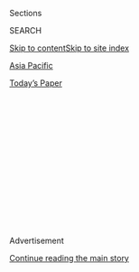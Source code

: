<div id="app">

<div>

<div>

<div>

<div class="NYTAppHideMasthead css-1q2w90k e1suatyy0">

<div class="section css-ui9rw0 e1suatyy2">

<div class="css-eph4ug er09x8g0">

<div class="css-6n7j50">

</div>

<span class="css-1dv1kvn">Sections</span>

<div class="css-10488qs">

<span class="css-1dv1kvn">SEARCH</span>

</div>

[Skip to content](#site-content)[Skip to site index](#site-index)

</div>

<div id="masthead-section-label" class="css-1wr3we4 eaxe0e00">

[Asia
Pacific](https://www.nytimes3xbfgragh.onion/section/world/asia)

</div>

<div class="css-10698na e1huz5gh0">

</div>

</div>

<div id="masthead-bar-one" class="section hasLinks css-15hmgas e1csuq9d3">

<div class="css-uqyvli e1csuq9d0">

</div>

<div class="css-1uqjmks e1csuq9d1">

</div>

<div class="css-9e9ivx">

[](https://myaccount.nytimes3xbfgragh.onion/auth/login?response_type=cookie&client_id=vi)

</div>

<div class="css-1bvtpon e1csuq9d2">

[Today’s
Paper](https://www.nytimes3xbfgragh.onion/section/todayspaper)

</div>

</div>

</div>

</div>

<div data-aria-hidden="false">

<div id="site-content" data-role="main">

<div>

<div class="css-1aor85t" style="opacity:0.000000001;z-index:-1;visibility:hidden">

<div class="css-1hqnpie">

<div class="css-epjblv">

<span class="css-17xtcya">[Asia
Pacific](/section/world/asia)</span><span class="css-x15j1o">|</span><span class="css-fwqvlz">Rex
Tillerson, in Japan, Says U.S. Needs ‘Different Approach’ to North
Korea</span>

</div>

<div class="css-k008qs">

<div class="css-1iwv8en">

<span class="css-18z7m18"></span>

<div>

</div>

</div>

<span class="css-1n6z4y">https://nyti.ms/2m3dgry</span>

<div class="css-1705lsu">

<div class="css-4xjgmj">

<div class="css-4skfbu" data-role="toolbar" data-aria-label="Social Media Share buttons, Save button, and Comments Panel with current comment count" data-testid="share-tools">

  - 
  - 
  - 
  - 
    
    <div class="css-6n7j50">
    
    </div>

  - 

</div>

</div>

</div>

</div>

</div>

</div>

<div class="css-13pd83m">

</div>

<div id="top-wrapper" class="css-1sy8kpn">

<div id="top-slug" class="css-l9onyx">

Advertisement

</div>

[Continue reading the main
story](#after-top)

<div class="ad top-wrapper" style="text-align:center;height:100%;display:block;min-height:250px">

<div id="top" class="place-ad" data-position="top" data-size-key="top">

</div>

</div>

<div id="after-top">

</div>

</div>

<div id="sponsor-wrapper" class="css-1hyfx7x">

<div id="sponsor-slug" class="css-19vbshk">

Supported by

</div>

[Continue reading the main
story](#after-sponsor)

<div id="sponsor" class="ad sponsor-wrapper" style="text-align:center;height:100%;display:block">

</div>

<div id="after-sponsor">

</div>

</div>

<div class="css-1vkm6nb ehdk2mb0">

# Rex Tillerson, in Japan, Says U.S. Needs ‘Different Approach’ to North Korea

</div>

![<span class="css-16f3y1r e13ogyst0">Speaking at a news conference in
Tokyo, Rex W. Tillerson, the secretary of state, said on Thursday that
the escalating threat from North Korea’s nuclear program showed a clear
need for a "different
approach."</span><span class="css-cch8ym"><span class="css-1dv1kvn">Credit</span><span class="css-cnj6d5 e1z0qqy90" itemprop="copyrightHolder"><span class="css-1ly73wi e1tej78p0">Credit...</span><span>Pool
photo by Eugene
Hoshiko</span></span></span>](https://static01.graylady3jvrrxbe.onion/images/2017/03/17/world/17tillerson-4/17tillerson-4-videoSixteenByNineJumbo1600.jpg)

<div class="css-xt80pu e12qa4dv0">

<div class="css-18e8msd">

<div class="css-vp77d3 epjyd6m0">

<div class="css-1baulvz">

By [<span class="css-1baulvz last-byline" itemprop="name">Motoko
Rich</span>](http://www.nytimes3xbfgragh.onion/by/motoko-rich)

</div>

</div>

  - March 16,
    2017

  - 
    
    <div class="css-4xjgmj">
    
    <div class="css-d8bdto" data-role="toolbar" data-aria-label="Social Media Share buttons, Save button, and Comments Panel with current comment count" data-testid="share-tools">
    
      - 
      - 
      - 
      - 
        
        <div class="css-6n7j50">
        
        </div>
    
      - 
    
    </div>
    
    </div>

</div>

</div>

<div class="section meteredContent css-1r7ky0e" name="articleBody" itemprop="articleBody">

<div class="css-1fanzo5 StoryBodyCompanionColumn">

<div class="css-53u6y8">

TOKYO — At a time of multiplying tensions in Asia, Rex W. Tillerson, the
American secretary of state, began his first major foreign trip in Japan
and said on Thursday that the United States needed a “different
approach” to North Korea’s escalating nuclear threat, though he
declined to give specifics.

Speaking to reporters in Tokyo after talks with Japan’s foreign
minister, Fumio Kishida, Mr. Tillerson said, “The diplomatic and other
efforts of the past 20 years to bring North Korea to a point of
denuclearization have failed,” noting that during those 20 years, the
United States had provided $1.35 billion in assistance to North Korea to
encourage it to abandon its nuclear program.

“Part of the purpose of my visit to the region is to exchange views on a
new approach,” Mr. Tillerson added, saying he would highlight the issue
in Seoul, the South Korean capital, and Beijing, the next stops on his
trip.

On the eve of President Trump’s sending a federal budget to Congress
that proposes [a 29 percent
cut](https://www.nytimes3xbfgragh.onion/interactive/2017/03/15/us/politics/trump-budget-proposal.html)
in the State Department’s budget, Mr. Tillerson, who took questions only
from reporters who had been preselected by one of his press advisers,
said he would take on the challenge of the cutbacks “willingly.”

</div>

</div>

<div class="css-1fanzo5 StoryBodyCompanionColumn">

<div class="css-53u6y8">

“The level of spending that the State Department has been undertaking,
particularly in the past year, is simply not sustainable,” Mr. Tillerson
said, explaining that current spending reflected the “level of conflicts
that the U.S. has been engaged in around the world as well as disaster
assistance.”

He said the department would undergo a review of programs and would “be
much more effective, much more efficient, and be able to do a lot with
fewer dollars.”

The most pressing issue for the United States and its allies in Asia is
the advancing threat from North Korea, which has launched ballistic
missiles twice in three weeks and has said that it is close to testing a
missile that could reach the United States.

In prepared remarks, Mr. Tillerson said he hoped to deepen cooperation
among the United States, Japan and South Korea “in the face of North
Korea’s dangerous and unlawful nuclear and ballistic missile programs.”

</div>

</div>

![<span class="css-16f3y1r e13ogyst0">Kim Han-sol, the nephew of North
Korean ruler Kim Jong-un, is young, college-educated, fluent in English
and living abroad. And he has called his uncle a dictator. But chances
are slim he could ever lead his homeland. Here's
why.</span><span class="css-cch8ym"><span class="css-1dv1kvn">Credit</span><span class="css-cnj6d5 e1z0qqy90" itemprop="copyrightHolder"><span class="css-1ly73wi e1tej78p0">Credit...</span><span>Yonhap/Agence
France-Presse — Getty
Images</span></span></span>](https://static01.graylady3jvrrxbe.onion/images/2017/03/09/world/asia/09maylaysia-video/09maylaysia-video-videoSixteenByNine3000.jpg)

<div class="css-1fanzo5 StoryBodyCompanionColumn">

<div class="css-53u6y8">

Policy makers and American reporters were eager to hear Mr. Tillerson
speak, given that in his more than 50 days in office he had [not
expanded on the Trump administration’s foreign
policy](https://www.nytimes3xbfgragh.onion/2017/03/11/us/politics/rex-tillerson-trump-white-house.html?_r=0).
Critics have questioned how much influence he has with the president, as
he has been absent from meetings with world leaders at the White House.

</div>

</div>

<div class="css-1fanzo5 StoryBodyCompanionColumn">

<div class="css-53u6y8">

The secretary’s trip, which will also include stops in Seoul and
Beijing, comes as the region is grappling not only with the North Korean
threat, but also with increased tensions between China and South Korea,
where the United States is [deploying a missile defense
system](https://www.nytimes3xbfgragh.onion/2017/03/06/world/asia/north-korea-thaad-missile-defense-us-china.html)
that China vigorously opposes.

China is also pushing its territorial claims in the South China Sea and
East China Sea, rattling other countries across the region. South Korea
is without a president after the [removal of Park
Geun-hye](https://www.nytimes3xbfgragh.onion/2017/03/09/world/asia/park-geun-hye-impeached-south-korea.html)
last week, and Japan and South Korea have yet to repair a diplomatic
rift after Tokyo [recalled its envoy to
Seoul](https://www.nytimes3xbfgragh.onion/2017/01/06/world/asia/japan-south-korea-ambassador-comfort-woman-statue.html)
more than two months ago to protest a statue commemorating Korean women
who were forced into sexual slavery for Japanese soldiers in [World War
II](http://topics.nytimes3xbfgragh.onion/top/reference/timestopics/subjects/w/world_war_ii_/index.html?inline=nyt-classifier).

“It’s pretty clear that there’s a perfect storm brewing for mischief in
East Asia right now,” said [Richard
Samuels](http://web.mit.edu/polisci/people/faculty/richard-samuels.html),
a Japan specialist and the director of the Center for International
Studies at the Massachusetts Institute of Technology.

Analysts were hoping to use Mr. Tillerson’s remarks as guidance on the
options that the United States might consider in responding to the
nuclear threat from North Korea. American officials are reviewing
options that could include a pre-emptive military strike and renewed
talks with North Korea.

But when asked for details of a new approach, he did not answer.

In his prepared remarks, Mr. Tillerson took a markedly different tone
than the secretary of defense, Jim Mattis, who said on a visit to Seoul
in February that the use of [nuclear
weapons](http://topics.nytimes3xbfgragh.onion/top/news/science/topics/atomic_weapons/index.html?inline=nyt-classifier)
by North Korea would be met with an [“overwhelming”
response](https://www.nytimes3xbfgragh.onion/2017/02/05/us/politics/jim-mattis-south-korea-japan.html).

Mr. Tillerson said “North Korea and its people need not fear the United
States or their neighbors in the region who seek only to live in peace
with North Korea.” He added, “With this in mind the United States calls
on North Korea to abandon its nuclear and ballistic missile program and
refrain from any further provocations.”

</div>

</div>

<div class="css-1fanzo5 StoryBodyCompanionColumn">

<div class="css-53u6y8">

Experts in the region said that while the United States had so far
emphasized expanded missile defense with the deployment of the [Terminal
High Altitude Area Defense
system](http://www.lockheedmartin.com/us/products/thaad.html), or Thaad,
they wanted to hear what Mr. Tillerson had to say about diplomatic
options, as well as cooperation within the region.

“It was very important to show the deterrence capability,” said Tsuneo
Watanabe, a senior research fellow at the Sasakawa Peace Foundation in
Tokyo. “But at the same time we need to create a carrot-and-stick type
signal to North Korea.”

</div>

</div>

<div class="css-79elbk" data-testid="photoviewer-wrapper">

<div class="css-z3e15g" data-testid="photoviewer-wrapper-hidden">

</div>

<div class="css-1a48zt4 ehw59r15" data-testid="photoviewer-children">

![<span class="css-16f3y1r e13ogyst0" data-aria-hidden="true">The
American carrier Carl Vinson during an exercise in the South China Sea
this month. “It’s pretty clear that there’s a perfect storm brewing for
mischief in East Asia right now,” one analyst
said.</span><span class="css-cnj6d5 e1z0qqy90" itemprop="copyrightHolder"><span class="css-1ly73wi e1tej78p0">Credit...</span><span>Erik
De
Castro/Reuters</span></span>](https://static01.graylady3jvrrxbe.onion/images/2017/03/17/world/17tillerson-2/17tillerson-2-articleInline.jpg?quality=75&auto=webp&disable=upscale)

</div>

</div>

<div class="css-1fanzo5 StoryBodyCompanionColumn">

<div class="css-53u6y8">

Mr. Watanabe said that in addition to coordination among the United
States, Japan and South Korea, “we also need coordination with China.”

In Japan, government officials are eager to build a relationship with
Mr. Tillerson, who is relatively inexperienced in matters pertaining to
Asia and who currently has a depleted staff at the State Department to
advise him on the region.

Japan has been somewhat reassured after [Mr.
Mattis](https://www.nytimes3xbfgragh.onion/2017/02/04/world/asia/jim-mattis-defense-iran-persian-gulf.html)
visited Tokyo and Prime Minister Shinzo Abe visited [President
Trump](https://www.nytimes3xbfgragh.onion/2017/02/13/world/asia/trump-japan-shinzo-abe.html)
in Washington and Mar-a-Lago in Florida, with each American official
stating that the United States would support its allies. Mr. Tillerson
again reaffirmed the United States’ commitment to the defense of Japan.

Still, given that President Trump suggested during the campaign that he
might pull back from American security commitments to allies in Asia,
both Japan and South Korea are likely to remain anxious about American
resolve.

</div>

</div>

<div class="css-1fanzo5 StoryBodyCompanionColumn">

<div class="css-53u6y8">

“There’s that sense that they are assured for the moment,” said [Bruce
Klingner](http://www.heritage.org/staff/bruce-klingner), a senior
research fellow for Northeast Asia at the Heritage Foundation in
Washington, “but Japan and South Korea are like skittish small dogs that
need constant reassurance and are constantly nervous.”

Japan has been especially wary after North Korea [launched four missiles
simultaneously](https://www.nytimes3xbfgragh.onion/2017/03/06/world/asia/north-korea-missiles-japan.html)
earlier this month that landed within 125 miles of the western coast of
Akita Prefecture. North Korea said at the time that the tests were
designed “to strike the bases of the U.S. imperialist aggressor forces
in Japan in contingency.”

The Japanese government is currently discussing upgrades to its missile
defense, including acquiring its own Thaad system. And some lawmakers
have suggested that Japan needs to consider obtaining the ability to
make pre-emptive strikes against missile launches. Mr. Kishida said that
“Japan will assume larger roles and responsibilities,” but when asked by
Adriana Diaz, Asia correspondent for CBS News, about pre-emptive
capabilities, he said he did not understand the question and declined to
allow her to clarify.

Mr. Tillerson continued the cloistered style of his previous brief
foreign trips, to
[Bonn](https://www.nytimes3xbfgragh.onion/2017/02/15/world/europe/germany-rex-tillerson.html),
Germany, and [Mexico
City](https://www.nytimes3xbfgragh.onion/2017/02/22/world/americas/rex-tillerson-mexico-border-relations.html).
He did not visit the American Embassy to meet State Department staff,
choosing instead to rest and take briefings at his hotel in the morning
before his meeting with Mr. Kishida.

While Mr. Tillerson is the highest-ranking member of the Trump
administration to visit Japan, the Japanese news media on Thursday
initially seemed more interested in the [interest rate
increase](https://www.nytimes3xbfgragh.onion/2017/03/15/business/economy/fed-interest-rates-yellen.html?hp&action=click&pgtype=Homepage&clickSource=story-heading&module=first-column-region&region=top-news&WT.nav=top-news)
by the United States Federal Reserve and the [Dutch
election](https://www.nytimes3xbfgragh.onion/2017/03/15/world/europe/geert-wilders-netherlands-far-right-vote.html?hp&action=click&pgtype=Homepage&clickSource=story-heading&module=second-column-region&region=top-news&WT.nav=top-news)
results.

</div>

</div>

</div>

<div>

</div>

<div>

</div>

<div>

</div>

<div>

<div id="bottom-wrapper" class="css-1ede5it">

<div id="bottom-slug" class="css-l9onyx">

Advertisement

</div>

[Continue reading the main
story](#after-bottom)

<div id="bottom" class="ad bottom-wrapper" style="text-align:center;height:100%;display:block;min-height:90px">

</div>

<div id="after-bottom">

</div>

</div>

</div>

</div>

</div>

## Site Index

<div>

</div>

## Site Information Navigation

  - [© <span>2020</span> <span>The New York Times
    Company</span>](https://help.nytimes3xbfgragh.onion/hc/en-us/articles/115014792127-Copyright-notice)

<!-- end list -->

  - [NYTCo](https://www.nytco.com/)
  - [Contact
    Us](https://help.nytimes3xbfgragh.onion/hc/en-us/articles/115015385887-Contact-Us)
  - [Work with us](https://www.nytco.com/careers/)
  - [Advertise](https://nytmediakit.com/)
  - [T Brand Studio](http://www.tbrandstudio.com/)
  - [Your Ad
    Choices](https://www.nytimes3xbfgragh.onion/privacy/cookie-policy#how-do-i-manage-trackers)
  - [Privacy](https://www.nytimes3xbfgragh.onion/privacy)
  - [Terms of
    Service](https://help.nytimes3xbfgragh.onion/hc/en-us/articles/115014893428-Terms-of-service)
  - [Terms of
    Sale](https://help.nytimes3xbfgragh.onion/hc/en-us/articles/115014893968-Terms-of-sale)
  - [Site
    Map](https://spiderbites.nytimes3xbfgragh.onion)
  - [Help](https://help.nytimes3xbfgragh.onion/hc/en-us)
  - [Subscriptions](https://www.nytimes3xbfgragh.onion/subscription?campaignId=37WXW)

</div>

</div>

</div>

</div>
